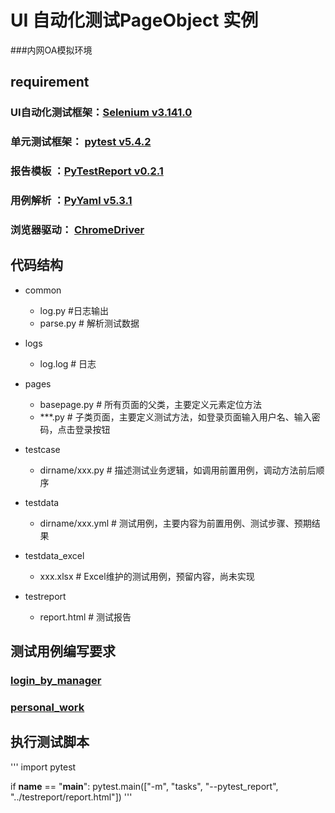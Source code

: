 # UI 自动化测试PageObject 实例
###内网OA模拟环境

## requirement
### UI自动化测试框架：[Selenium v3.141.0](https://selenium-python.readthedocs.io/)
### 单元测试框架： [pytest v5.4.2](https://learning-pytest.readthedocs.io/zh/latest/index.html)
### 报告模板 ：[PyTestReport v0.2.1](https://github.com/five3/PyTestReport)
### 用例解析 ：[PyYaml v5.3.1](https://pyyaml.org/wiki/PyYAMLDocumentation)
### 浏览器驱动： [ChromeDriver](https://chromedriver.chromium.org/downloads)


## 代码结构
- common
    - log.py #日志输出
    - parse.py # 解析测试数据
- logs
    - log.log # 日志
- pages
    - basepage.py     # 所有页面的父类，主要定义元素定位方法
    - ***.py          # 子类页面，主要定义测试方法，如登录页面输入用户名、输入密码，点击登录按钮
- testcase
    - dirname/xxx.py  # 描述测试业务逻辑，如调用前置用例，调动方法前后顺序
    
- testdata
    - dirname/xxx.yml # 测试用例，主要内容为前置用例、测试步骤、预期结果
- testdata_excel
    - xxx.xlsx # Excel维护的测试用例，预留内容，尚未实现
- testreport
    - report.html # 测试报告





## 测试用例编写要求
### [login_by_manager](./testdata/loginpage/login_by_manager.py)
### [personal_work](./testdata/personalwork/personal_work.py)




## 执行测试脚本
'''
import pytest


if __name__ == "__main__":
    pytest.main(["-m", "tasks", "--pytest_report", "../testreport/report.html"])
'''
